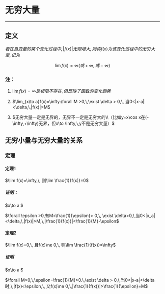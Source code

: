 # 无穷大量
---

## 定义

$若在自变量的某个变化过程中,\, |f(x)|无限增大,\,则称f(x)为该变化过程中的无穷大量,\,记为$

$$\lim f(x)=\infty(或+\infty,或-\infty)$$

### 注：

1. $\lim f(x)=\infty 是极限不存在,\,但反映了函数的变化趋势$

2. $\lim_{x\to a}f(x)=\infty:\forall M >0,\,\exist \delta > 0,\, 当0<|x-a|<\delta,\,|f(x)|>M$

3. $无穷大量一定是无界的，无界不一定是无穷大的\\（比如y=x\cos x在(-\infty,+\infty)无界，但x\to \infty,\,y不是无穷大量）$


## 无穷小量与无穷大量的关系

### 定理

#### 定理1

$\lim f(x)=\infty,\, 则\lim \frac{1}{f(x)}=0$

##### 证明：
$x\to a $

$\forall \epsilon >0,有M=\frac{1}{\epsilon}> 0,\, \exist \delta>0,\,当0<|x_a|<\delta,\,|f(x)|>M,\,|\frac{1}{f(x)}|<\frac{1}{M}-\epsilon$

#### 定理2

$\lim f(x)=0,\, 且f(x)\ne 0,\, 则\lim \frac{1}{f(x)}=\infty$

##### 证明

$x\to a $


$\forall M>0,\,\epsilon=\frac{1}{M}>0.\,\exist \delta > 0,\,当0<|x-a|<\delta时,\,|f(x)<\epsilon,\, 又f(x)\ne 0,\,|\frac{1}{f(x)}|>\frac{1}{\epsilon}=M$


